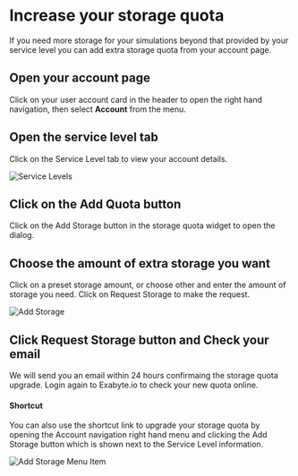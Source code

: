 <!-- DB -->
# Increase your storage quota
If you need more storage for your simulations beyond that provided by your service level you can add extra storage quota from your account page.

## Open your account page
Click on your user account card in the header to open the right hand navigation, then select **Account** from the menu.

## Open the service level tab
Click on the Service Level tab to view your account details.

![Service Levels](/images/UserServiceLevel.png "Service Levels")

## Click on the Add Quota button
Click on the Add Storage button in the storage quota widget to open the dialog.

## Choose the amount of extra storage you want
Click on a preset storage amount, or choose other and enter the amount of storage you need. Click on Request Storage to make the request.

![Add Storage](/images/AddStorage.png "Add Storage")

## Click Request Storage button and Check your email
We will send you an email within 24 hours confirmaing the storage quota upgrade. Login again to Exabyte.io to check your new quota online.

#### Shortcut
You can also use the shortcut link to upgrade your storage quota by opening the Account navigation right hand menu and clicking the Add Storage button which is shown next to the Service Level information.

![Add Storage Menu Item](/images/AddStorageMenuItem.png "Add Storage Menu Item")
